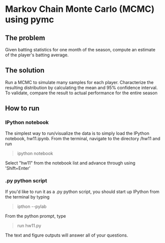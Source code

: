 # Markov Chain Monte Carlo (MCMC) using pymc
## The problem
Given batting statistics for one month of the season, compute an estimate of the player's batting average.

## The solution
Run a MCMC to simulate many samples for each player. Characterize the resulting distribution by calculating the mean and 95% confidence interval. To validate, compare the result to actual performance for the entire season

## How to run
### IPython notebook
The simplest way to run/visualize the data is to simply load the IPython notebook, hw11.ipynb. From the terminal, navigate to the directory /hw11 and run
> ipython notebook

Select "hw11" from the notebook list and advance through using 'Shift+Enter'

### .py python script
If you'd like to run it as a .py python script, you should start up IPython from the terminal by typing
> ipthon --pylab

From the python prompt, type
> run hw11.py

The text and figure outputs will answer all of your questions.
